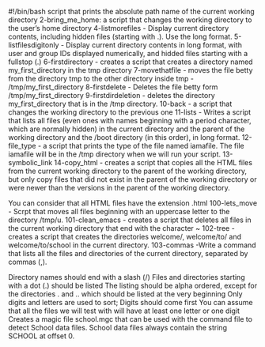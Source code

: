 #!/bin/bash
script that prints the absolute path name of the current working directory
2-bring_me_home: a script that changes the working directory to the user’s home directory
4-listmorefiles - Display current directory contents, including hidden files (starting with .). Use the long format.
5-listfilesdigitonly - Display current directory contents in long format, with user and group IDs displayed numerically, and hidded files starting with a fullstop (.)
6-firstdirectory - creates a script that creates a directory named my_first_directory in the tmp directory
7-movethatfile - moves the file betty from the directory tmp to the other directory inside tmp - /tmp/my_first_directory
8-firstdelete - Deletes the file betty form /tmp/my_first_directory
9-firstdirdeletion - deletes the directory my_first_directory that is in the /tmp directory.
10-back - a script that changes the working directory to the previous one
11-lists - Writes a script that lists all files (even ones with names beginning with a period character, which are normally hidden) in the current directory and the parent of the working directory and the /boot directory (in this order), in long format.
12-file_type - a script that prints the type of the file named iamafile. The file iamafile will be in the /tmp directory when we will run your script.
13-symbolic_link
14-copy_html - creates a script that copies all the HTML files from the current working directory to the parent of the working directory, but only copy files that did not exist in the parent of the working directory or were newer than the versions in the parent of the working directory.

You can consider that all HTML files have the extension .html
100-lets_move - Scrpt that moves all files beginning with an uppercase letter to the directory /tmp/u.
101-clean_emacs - creates a script that deletes all files in the current working directory that end with the character ~
102-tree - creates  a script that creates the directories welcome/, welcome/to/ and welcome/to/school in the current directory.
103-commas -Write a command that lists all the files and directories of the current directory, separated by commas (,).

Directory names should end with a slash (/)
Files and directories starting with a dot (.) should be listed
The listing should be alpha ordered, except for the directories . and .. which should be listed at the very beginning
Only digits and letters are used to sort; Digits should come first
You can assume that all the files we will test with will have at least one letter or one digit
Creates  a magic file school.mgc that can be used with the command file to detect School data files. School data files always contain the string SCHOOL at offset 0.
